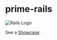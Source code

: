 prime-rails
===========

![Rails Logo](http://primerails.herokuapp.com/images/rails.png)

See a [Showcase](http://primerails.herokuapp.com).
